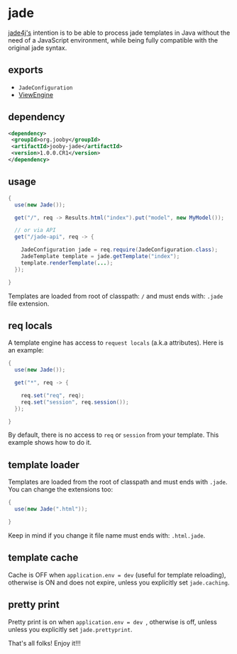 # jade

<a href="https://github.com/neuland/jade4j">jade4j's</a> intention is to be able to process jade templates in Java without the need of a JavaScript environment, while being fully compatible with the original jade syntax.

## exports

* ```JadeConfiguration```
* [ViewEngine](/apidocs/org/jooby/View.Engine.html)

## dependency

```xml
<dependency>
 <groupId>org.jooby</groupId>
 <artifactId>jooby-jade</artifactId>
 <version>1.0.0.CR1</version>
</dependency>
```

## usage

```java
{
  use(new Jade());

  get("/", req -> Results.html("index").put("model", new MyModel());

  // or via API
  get("/jade-api", req -> {

    JadeConfiguration jade = req.require(JadeConfiguration.class);
    JadeTemplate template = jade.getTemplate("index");
    template.renderTemplate(...);
  });

}
```

Templates are loaded from root of classpath: ```/``` and must ends with: ```.jade``` file extension.

## req locals

A template engine has access to ```request locals``` (a.k.a attributes). Here is an example:

```java
{
  use(new Jade());

  get("*", req -> {

    req.set("req", req);
    req.set("session", req.session());
  });

}
```

By default, there is no access to ```req``` or ```session``` from your template. This example shows how to do it.

## template loader

Templates are loaded from the root of classpath and must ends with ```.jade```. You can change the extensions too:

```java
{
  use(new Jade(".html"));

}
```

Keep in mind if you change it file name must ends with: ```.html.jade```.

## template cache

Cache is OFF when ```application.env = dev``` (useful for template reloading), otherwise is ON and does not expire, unless you explicitly set ```jade.caching```.

## pretty print

Pretty print is on when ```application.env = dev ```, otherwise is off, unless unless you explicitly set ```jade.prettyprint```.

That's all folks! Enjoy it!!!
